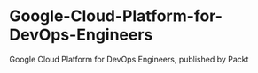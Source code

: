 # Google-Cloud-Platform-for-DevOps-Engineers
Google Cloud Platform for DevOps Engineers, published by Packt
